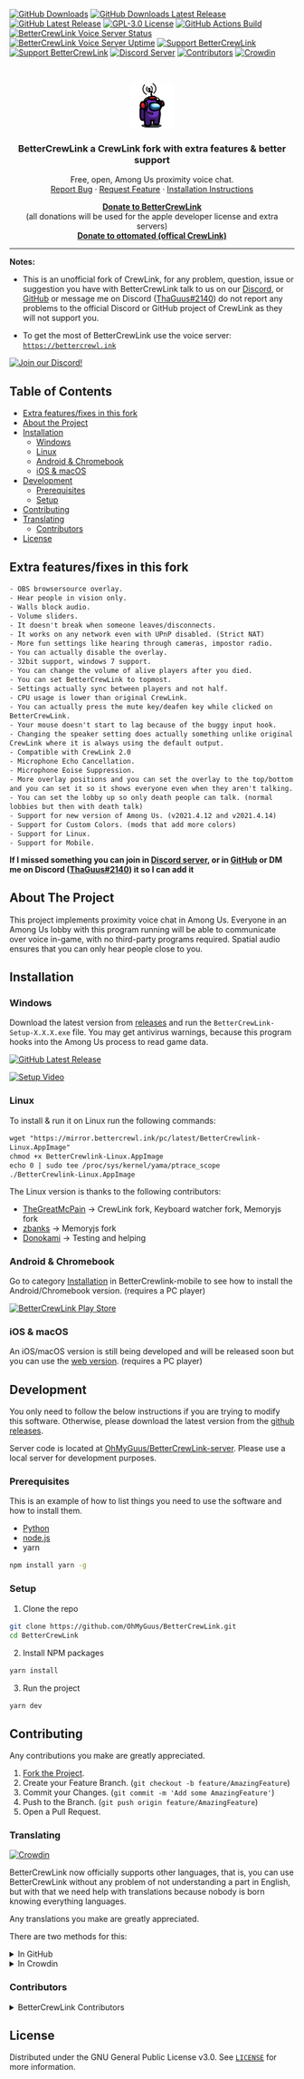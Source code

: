 [![GitHub Downloads][downloads-shield]][downloads-url] [![GitHub Downloads Latest Release][downloads_latest_release-shield]][downloads_latest_release-url] [![GitHub Latest Release][latest_release-shield]][latest_release-url] [![GPL-3.0 License][license-shield]][license-url] [![GitHub Actions Build][github_actions-shield]][github_actions-url] [![BetterCrewLink Voice Server Status][status-shield]][status-url] [![BetterCrewLink Voice Server Uptime][uptime-shield]][uptime-url] [![Support BetterCrewLink][paypal-shield]][paypal-url] [![Support BetterCrewLink][kofi-shield]][kofi-url] [![Discord Server][discord-shield]][discord-url] [![Contributors][contributors-shield]][contributors-url] [![Crowdin][crowdin-shield]][crowdin-url]

<br />
<p align="center">
  <a href="https://github.com/OhMyGuus/BetterCrewLink">
    <img src="logo.png" alt="Logo" width="80" height="80">
  </a>
  <h3 align="center">BetterCrewLink a CrewLink fork with extra features & better support</h3>


  <p align="center">
    Free, open, Among Us proximity voice chat.
    <br />
    <a href="https://github.com/OhMyGuus/BetterCrewLink/issues">Report Bug</a>
    ·
    <a href="https://github.com/OhMyGuus/BetterCrewLink/issues">Request Feature</a>
    ·
    <a href="#installation">Installation Instructions</a>
  </p>
  <p align="center">
    <b><a href="https://www.paypal.com/donate?hosted_button_id=KS43BDTGN76JQ">Donate to BetterCrewLink</a></b></br>
  (all donations will be used for the apple developer license and extra servers)</br>
   <b><a href="https://paypal.me/ottomated">Donate to ottomated (offical CrewLink)</a></b>
  </p>
</p>
<hr />

<p>

<!-- NOTES -->
<b>Notes:</b><br />

- This is an unofficial fork of CrewLink, for any problem, question, issue or suggestion you have with BetterCrewLink talk to us on our [Discord](https://discord.gg/qDqTzvj4SH), or [GitHub](https://github.com/OhMyGuus/BetterCrewLink/issues) or message me on Discord ([ThaGuus#2140](https://discordapp.com/users/508426414387757057)) do not report any problems to the official Discord or GitHub project of CrewLink as they will not support you.

- To get the most of BetterCrewLink use the voice server: <a href="https://bettercrewl.ink">`https://bettercrewl.ink`</a>

<div>
  <a target="_blank" href="https://discord.gg/qDqTzvj4SH" title="Join our Discord!">
    <img height="75px" draggable="false" src="https://discordapp.com/api/guilds/791516611143270410/widget.png?style=banner2" alt="Join our Discord!">
  </a>
</div>

<!-- TABLE OF CONTENTS -->
## Table of Contents

* [Extra features/fixes in this fork](#extra-featuresfixes-in-this-fork)
* [About the Project](#about-the-project)
* [Installation](#installation)
  * [Windows](#windows)
  * [Linux](#linux)
  * [Android & Chromebook](#android--chromebook)
  * [iOS & macOS](#ios--macos)
* [Development](#development)
  * [Prerequisites](#prerequisites)
  * [Setup](#setup)
* [Contributing](#contributing)
* [Translating](#translating)
  * [Contributors](#contributors)
* [License](#license)

<!-- EXTRA FEATURES-->
## Extra features/fixes in this fork
```
- OBS browsersource overlay.
- Hear people in vision only.
- Walls block audio. 
- Volume sliders.
- It doesn't break when someone leaves/disconnects.
- It works on any network even with UPnP disabled. (Strict NAT)
- More fun settings like hearing through cameras, impostor radio.
- You can actually disable the overlay.
- 32bit support, windows 7 support.
- You can change the volume of alive players after you died.
- You can set BetterCrewLink to topmost.
- Settings actually sync between players and not half.
- CPU usage is lower than original CrewLink.
- You can actually press the mute key/deafen key while clicked on BetterCrewLink.
- Your mouse doesn't start to lag because of the buggy input hook.
- Changing the speaker setting does actually something unlike original CrewLink where it is always using the default output.
- Compatible with CrewLink 2.0 
- Microphone Echo Cancellation.
- Microphone Eoise Suppression.
- More overlay positions and you can set the overlay to the top/bottom and you can set it so it shows everyone even when they aren't talking.
- You can set the lobby up so only death people can talk. (normal lobbies but then with death talk)
- Support for new version of Among Us. (v2021.4.12 and v2021.4.14)
- Support for Custom Colors. (mods that add more colors)
- Support for Linux.
- Support for Mobile.
```

**If I missed something you can join in [Discord server](https://discord.gg/qDqTzvj4SH), or in [GitHub](https://github.com/OhMyGuus/BetterCrewLink/issues) or DM me on Discord ([ThaGuus#2140](https://discordapp.com/users/508426414387757057)) it so I can add it**

<!-- ABOUT THE PROJECT -->
## About The Project

This project implements proximity voice chat in Among Us. Everyone in an Among Us lobby with this program running will be able to communicate over voice in-game, with no third-party programs required. Spatial audio ensures that you can only hear people close to you.

<!-- INSTALLATION -->
## Installation

### Windows

Download the latest version from [releases](https://github.com/OhMyGuus/BetterCrewLink/releases/latest) and run the `BetterCrewLink-Setup-X.X.X.exe` file. You may get antivirus warnings, because this program hooks into the Among Us process to read game data.

[![GitHub Latest Release][latest_release-shield]][latest_release-url]

[![Setup Video](https://img.youtube.com/vi/_8F4f5iQEIc/0.jpg)](https://www.youtube.com/watch?v=_8F4f5iQEIc "BetterCrewLink Setup Instructions")

### Linux

To install & run it on Linux run the following commands:

```
wget "https://mirror.bettercrewl.ink/pc/latest/BetterCrewlink-Linux.AppImage"
chmod +x BetterCrewlink-Linux.AppImage
echo 0 | sudo tee /proc/sys/kernel/yama/ptrace_scope
./BetterCrewlink-Linux.AppImage
```

The Linux version is thanks to the following contributors:

- [TheGreatMcPain](https://github.com/TheGreatMcPain) -> CrewLink fork, Keyboard watcher fork, Memoryjs fork
- [zbanks](https://github.com/zbanks) -> Memoryjs fork
- [Donokami](https://github.com/Donokami) -> Testing and helping  

### Android & Chromebook

Go to category [Installation](https://github.com/OhMyGuus/BetterCrewlink-mobile#installation) in BetterCrewlink-mobile to see how to install the Android/Chromebook version. (requires a PC player)

[![BetterCrewLink Play Store](https://lh3.googleusercontent.com/cjsqrWQKJQp9RFO7-hJ9AfpKzbUb_Y84vXfjlP0iRHBvladwAfXih984olktDhPnFqyZ0nu9A5jvFwOEQPXzv7hr3ce3QVsLN8kQ2Ao=s0)](https://play.google.com/store/apps/details?id=io.bettercrewlink.app "Get BetterCrewLink on Play Store")

### iOS & macOS

An iOS/macOS version is still being developed and will be released soon but you can use the [web version](https://web.bettercrewl.ink/). (requires a PC player)

<!-- DEVELOPMENT -->
## Development

You only need to follow the below instructions if you are trying to modify this software. Otherwise, please download the latest version from the [github releases](https://github.com/OhMyGuus/BetterCrewLink/releases).

Server code is located at [OhMyGuus/BetterCrewLink-server](https://github.com/OhMyGuus/BetterCrewLink-server). Please use a local server for development purposes.

### Prerequisites

This is an example of how to list things you need to use the software and how to install them.
* [Python](https://www.python.org/downloads/)
* [node.js](https://nodejs.org/en/download/)
* yarn
```sh
npm install yarn -g
```

### Setup

1. Clone the repo
```sh
git clone https://github.com/OhMyGuus/BetterCrewLink.git
cd BetterCrewLink
```
2. Install NPM packages
```sh
yarn install
```
3. Run the project
```JS
yarn dev
```

<!-- CONTRIBUTING -->
## Contributing

Any contributions you make are greatly appreciated.

1. [Fork the Project](https://github.com/OhMyGuus/BetterCrewLink/fork).
2. Create your Feature Branch. (`git checkout -b feature/AmazingFeature`)
3. Commit your Changes. (`git commit -m 'Add some AmazingFeature'`)
4. Push to the Branch. (`git push origin feature/AmazingFeature`)
5. Open a Pull Request.

### Translating

[![Crowdin][crowdin-shield]][crowdin-url]

BetterCrewLink now officially supports other languages, that is, you can use BetterCrewLink without any problem of not understanding a part in English, but with that we need help with translations because nobody is born knowing everything languages.

Any translations you make are greatly appreciated.

There are two methods for this:

<details>
<summary> In GitHub </summary>

1. [Fork the Project](https://github.com/OhMyGuus/BetterCrewLink/fork).
2. Create your Translation Branch.
3. Go to static **->** locales **->** en **->** translation.json and Download this file.
4. Open the translation.json with your text editor of preference.
5. Edit the file but not edit this parts like: "gamehostonly", "inlobbyonly", just translate the text.
6. Create a folder with the acronym of your language that you translated with translation.json inside the folder.
7. Throw everything to your fork.
8. Open a Pull Request.

</details>

<details>
<summary> In Crowdin </summary>

1. [Go to Crowdin Page](https://crowdin.com/project/bettercrewlink).
2. Search for the name of your language you want to translate.
3. Click on it and start translating.

</details>

### Contributors

<details>
<summary> BetterCrewLink Contributors </summary>

[![Contributors][contributors-shield]][contributors-url] [![Crowdin][crowdin-shield]][crowdin-url]

* [OhMyGuus](https://github.com/OhMyGuus) for make various things for [BetterCrewLink](https://github.com/OhMyGuus/BetterCrewLink), example: NAT Fix, more overlays, support for Mobile and owner of project
* [ottomated](https://github.com/ottomated) for make [CrewLink](https://github.com/ottomated/CrewLink)
* [vrnagy](https://github.com/vrnagy) for make WebRTC reconnects automatically for [BetterCrewLink](https://github.com/OhMyGuus/BetterCrewLink)
* [TheGreatMcPain](https://github.com/TheGreatMcPain) & [Donokami](https://github.com/Donokami) for make support for Linux
* [squarebracket](https://github.com/squarebracket) for make support overlay for Linux
* [JKohlman](https://github.com/JKohlman) for make various things for [BetterCrewLink](https://github.com/OhMyGuus/BetterCrewLink), example: push to mute, visual changes and making Multi Stage builds for [BetterCrewLink Server](https://github.com/OhMyGuus/BetterCrewLink-server)
* [Diemo-zz](https://github.com/Diemo-zz) for make the default Voice Server for [BetterCrewLink](https://github.com/OhMyGuus/BetterCrewLink): <a href="https://bettercrewl.ink">`https://bettercrewl.ink`</a>
* [KadenBiel](https://github.com/KadenBiel) for make various things for [BetterCrewLink Mobile](https://github.com/OhMyGuus/BetterCrewlink-mobile), example: Better UI, Settings page, translate [BetterCrewLink](https://github.com/OhMyGuus/BetterCrewLink) to German
* [adofou](https://github.com/adofou) for make new parameters for node-turn server for [BetterCrewLink-Server](https://github.com/OhMyGuus/BetterCrewLink-server) and translate [BetterCrewLink](https://github.com/OhMyGuus/BetterCrewLink) to French
* [Kore-Development](https://github.com/Kore-Development) for make support for Repl.it and gitignore changes for [BetterCrewLink-Server](https://github.com/OhMyGuus/BetterCrewLink-server)
* [cybershard](https://github.com/cybershard) & [edqx](https://github.com/edqx) for make Only hear people in vision, Walls block voice and Hear through cameras
* [electron-overlay-window](https://github.com/SnosMe/electron-overlay-window) for make it easier to do overlays
* [node-keyboard-watcher](https://github.com/OhMyGuus/node-keyboard-watcher) for make it easy to push to talk and push to mute
* [MatadorProBr](https://github.com/MatadorProBr) for make this list of Contribuators, better README.md, wiki, translate [BetterCrewLink](https://github.com/OhMyGuus/BetterCrewLink) to Portuguese (Brazil)
* [LukehTM](https://github.com/LukehTM) for translate [BetterCrewLink](https://github.com/OhMyGuus/BetterCrewLink) to Spanish
* [KaldonM](https://github.com/KaldonM) for translate [BetterCrewLink](https://github.com/OhMyGuus/BetterCrewLink) to Slovak
* [vb-03](https://github.com/vb-03) for translate [BetterCrewLink](https://github.com/OhMyGuus/BetterCrewLink) to Portuguese (Portugal)
* [LaneGL](https://github.com/LaneGL) for translate [BetterCrewLink](https://github.com/OhMyGuus/BetterCrewLink) to Indonesian
* [SirBuvex](https://github.com/SirBuvex) & [Jeddunk](https://github.com/jeddunk) for translate [BetterCrewLink](https://github.com/OhMyGuus/BetterCrewLink) to German
* [Steby5](https://github.com/Steby5) for translate [BetterCrewLink](https://github.com/OhMyGuus/BetterCrewLink) to Slovenian and Slovak
* [XRevan86](https://github.com/XRevan86) for translate [BetterCrewLink](https://github.com/OhMyGuus/BetterCrewLink) to Russian and Ukrainian
* [Ajno, Jano Miĥalako](https://crowdin.com/profile/Ajno) for translate [BetterCrewLink](https://github.com/OhMyGuus/BetterCrewLink) to Esperanto
* [Tiquis#2659](https://discordapp.com/users/395290180124278787) for translate [BetterCrewLink](https://github.com/OhMyGuus/BetterCrewLink) to Czech
* [ElBusAlv](https://github.com/ElBusAlv) & [nyanya4444](https://github.com/nyanya4444) for translate [BetterCrewLink](https://github.com/OhMyGuus/BetterCrewLink) to Catalan
* [Achs gaming](https://crowdin.com/profile/Achsan4) for translate [BetterCrewLink](https://github.com/OhMyGuus/BetterCrewLink) to Arabic and Arabic Egpyt
* [Fixuuu](https://github.com/Fixuuu) for translate [BetterCrewLink](https://github.com/OhMyGuus/BetterCrewLink) to Polish
* [canicjusz](https://github.com/canicjusz) for translate [BetterCrewLink](https://github.com/OhMyGuus/BetterCrewLink) to Esperanto and Polish
* [Hani Rouatbi](https://crowdin.com/profile/lamjed001) for translate [BetterCrewLink](https://github.com/OhMyGuus/BetterCrewLink) to Arabic
* [NoikzGaming](https://crowdin.com/profile/NoikzGaming) for translate [BetterCrewLink](https://github.com/OhMyGuus/BetterCrewLink) to Swedish

A big thank you to all those people who contributed and still contribute to this project to stay alive, thank you so much for being part of this BetterCrewLink community!

</details>

<!-- LICENSE -->
## License

Distributed under the GNU General Public License v3.0. See <a href="https://github.com/OhMyGuus/BetterCrewLink/blob/nightly/LICENSE">`LICENSE`</a> for more information.

[downloads-shield]: https://img.shields.io/github/downloads/OhMyGuus/BetterCrewLink/total?logo=GitHub&label=Downloads
[downloads-url]: https://github.com/OhMyGuus/BetterCrewLink/releases/
[downloads_latest_release-shield]: https://img.shields.io/github/downloads/OhMyGuus/BetterCrewLink/latest/total?label=Downloads%20%28latest%20release%29&logo=GitHub
[downloads_latest_release-url]: https://github.com/OhMyGuus/BetterCrewLink/releases/latest/
[latest_release-shield]: https://img.shields.io/github/v/release/OhMyGuus/BetterCrewLink?logo=GitHub&color=success&label=Latest%20Release
[latest_release-url]: https://github.com/OhMyGuus/BetterCrewLink/releases/latest/
[license-shield]: https://img.shields.io/github/license/OhMyGuus/BetterCrewLink?label=License
[license-url]: https://github.com/OhMyGuus/BetterCrewLink/blob/nightly/LICENSE
[github_actions-shield]: https://img.shields.io/github/workflow/status/OhMyGuus/BetterCrewLink/BetterCrewLink%20Build%20(CI)?label=Build%20%28CI%29&logo=GitHub
[github_actions-url]: https://github.com/OhMyGuus/BetterCrewLink/actions
[status-shield]: https://img.shields.io/nodeping/status/d05ourk4-xif3-4x57-83ro-59qr0yr5j33l?down_message=Offline&label=Status&up_message=Online
[status-url]: https://bettercrewl.ink/
[uptime-shield]: https://img.shields.io/nodeping/uptime/d05ourk4-xif3-4x57-83ro-59qr0yr5j33l?label=Uptime
[uptime-url]: https://bettercrewl.ink/
[paypal-shield]: https://img.shields.io/badge/Support-BetterCrewLink-purple?logo=PayPal
[paypal-url]: https://www.paypal.com/donate?hosted_button_id=KS43BDTGN76JQ
[kofi-shield]: https://img.shields.io/badge/Support-BetterCrewLink-purple?logo=Ko-fi&logoColor=white
[kofi-url]: https://ko-fi.com/ohmyguus
[discord-shield]: https://img.shields.io/discord/791516611143270410?color=cornflowerblue&label=Discord&logo=Discord&logoColor=white
[discord-url]: https://discord.gg/qDqTzvj4SH
[contributors-shield]: https://img.shields.io/github/contributors/OhMyGuus/BetterCrewLink?label=Contributors&logo=GitHub
[contributors-url]: https://github.com/OhMyGuus/BetterCrewLink/graphs/contributors
[crowdin-shield]: https://badges.crowdin.net/bettercrewlink/localized.svg
[crowdin-url]: https://crowdin.com/project/bettercrewlink

